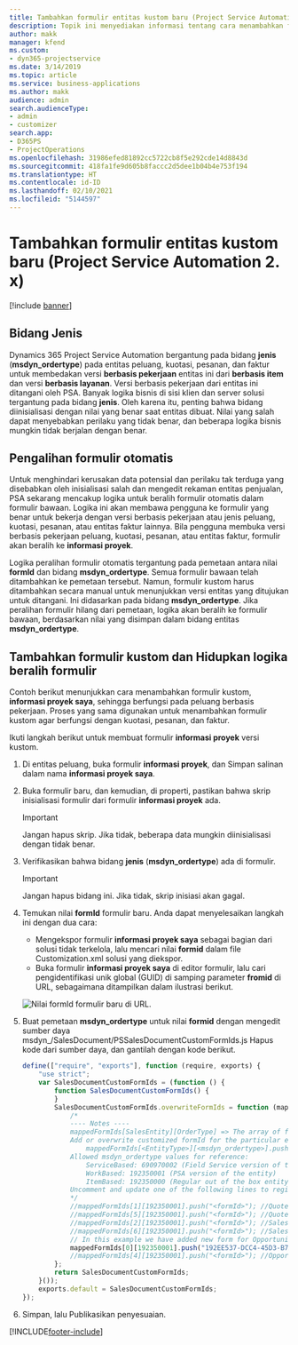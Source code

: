 ```yaml
---
title: Tambahkan formulir entitas kustom baru (Project Service Automation 2. x)
description: Topik ini menyediakan informasi tentang cara menambahkan formulir entitas kustom untuk peluang, kuotasi, pesanan, atau faktur di Dynamics 365 Project Service Automation 2. x.
author: makk
manager: kfend
ms.custom:
- dyn365-projectservice
ms.date: 3/14/2019
ms.topic: article
ms.service: business-applications
ms.author: makk
audience: admin
search.audienceType:
- admin
- customizer
search.app:
- D365PS
- ProjectOperations
ms.openlocfilehash: 31986efed81892cc5722cb8f5e292cde14d8843d
ms.sourcegitcommit: 418fa1fe9d605b8faccc2d5dee1b04b4e753f194
ms.translationtype: HT
ms.contentlocale: id-ID
ms.lasthandoff: 02/10/2021
ms.locfileid: "5144597"
---
```

# <a name="add-new-custom-entity-forms-project-service-automation-2x"></a>Tambahkan formulir entitas kustom baru (Project Service Automation 2. x)

[!include [banner](../../includes/psa-now-project-operations.md)]

## <a name="type-field"></a>Bidang Jenis 

Dynamics 365 Project Service Automation bergantung pada bidang **jenis** (**msdyn\_ordertype**) pada entitas peluang, kuotasi, pesanan, dan faktur untuk membedakan versi **berbasis pekerjaan** entitas ini dari **berbasis item** dan versi **berbasis layanan**. Versi berbasis pekerjaan dari entitas ini ditangani oleh PSA. Banyak logika bisnis di sisi klien dan server solusi tergantung pada bidang **jenis**. Oleh karena itu, penting bahwa bidang diinisialisasi dengan nilai yang benar saat entitas dibuat. Nilai yang salah dapat menyebabkan perilaku yang tidak benar, dan beberapa logika bisnis mungkin tidak berjalan dengan benar.

## <a name="automatic-form-switching"></a>Pengalihan formulir otomatis

Untuk menghindari kerusakan data potensial dan perilaku tak terduga yang disebabkan oleh inisialisasi salah dan mengedit rekaman entitas penjualan, PSA sekarang mencakup logika untuk beralih formulir otomatis dalam formulir bawaan. Logika ini akan membawa pengguna ke formulir yang benar untuk bekerja dengan versi berbasis pekerjaan atau jenis peluang, kuotasi, pesanan, atau entitas faktur lainnya. Bila pengguna membuka versi berbasis pekerjaan peluang, kuotasi, pesanan, atau entitas faktur, formulir akan beralih ke **informasi proyek**.

Logika peralihan formulir otomatis tergantung pada pemetaan antara nilai **formId** dan bidang **msdyn\_ordertype**. Semua formulir bawaan telah ditambahkan ke pemetaan tersebut. Namun, formulir kustom harus ditambahkan secara manual untuk menunjukkan versi entitas yang ditujukan untuk ditangani. Ini didasarkan pada bidang **msdyn\_ordertype**. Jika peralihan formulir hilang dari pemetaan, logika akan beralih ke formulir bawaan, berdasarkan nilai yang disimpan dalam bidang entitas **msdyn\_ordertype**.

## <a name="add-custom-forms-and-turn-on-the-form-switching-logic"></a>Tambahkan formulir kustom dan Hidupkan logika beralih formulir

Contoh berikut menunjukkan cara menambahkan formulir kustom, **informasi proyek saya**, sehingga berfungsi pada peluang berbasis pekerjaan. Proses yang sama digunakan untuk menambahkan formulir kustom agar berfungsi dengan kuotasi, pesanan, dan faktur.

Ikuti langkah berikut untuk membuat formulir **informasi proyek** versi kustom.

1. Di entitas peluang, buka formulir **informasi proyek**, dan Simpan salinan dalam nama **informasi proyek saya**.
2. Buka formulir baru, dan kemudian, di properti, pastikan bahwa skrip inisialisasi formulir dari formulir **informasi proyek** ada. 

    > [!IMPORTANT]
    > Jangan hapus skrip. Jika tidak, beberapa data mungkin diinisialisasi dengan tidak benar.

3. Verifikasikan bahwa bidang **jenis** (**msdyn\_ordertype**) ada di formulir. 

    > [!IMPORTANT]
    > Jangan hapus bidang ini. Jika tidak, skrip inisiasi akan gagal.

4. Temukan nilai **formId** formulir baru. Anda dapat menyelesaikan langkah ini dengan dua cara:

    - Mengekspor formulir **informasi proyek saya** sebagai bagian dari solusi tidak terkelola, lalu mencari nilai **formid** dalam file Customization.xml solusi yang diekspor.
    - Buka formulir **informasi proyek saya** di editor formulir, lalu cari pengidentifikasi unik global (GUID) di samping parameter **fromid** di URL, sebagaimana ditampilkan dalam ilustrasi berikut.

    ![Nilai formId formulir baru di URL.](media/how-to-add-custom-forms-in-v2.0.png)

5. Buat pemetaan **msdyn\_ordertype** untuk nilai **formid** dengan mengedit sumber daya msdyn\_/SalesDocument/PSSalesDocumentCustomFormIds.js Hapus kode dari sumber daya, dan gantilah dengan kode berikut.

    ```javascript
    define(["require", "exports"], function (require, exports) {
        "use strict";
        var SalesDocumentCustomFormIds = (function () {
            function SalesDocumentCustomFormIds() {
            }
            SalesDocumentCustomFormIds.overwriteFormIds = function (mappedFormIds) {
                /*
                ---- Notes ----
                mappedFormIds[SalesEntity][OrderType] => The array of forms IDs that support particular entity and order type
                Add or overwrite customized formId for the particular entity and order type by calling:
                    mappedFormIds[<EntityType>][<msdyn_ordertype>].push("<formId>");
                Allowed msdyn_ordertype values for reference:
                    ServiceBased: 690970002 (Field Service version of the entity)
                    WorkBased: 192350001 (PSA version of the entity)
                    ItemBased: 192350000 (Regular out of the box entity)
                Uncomment and update one of the following lines to register custom PSA form for required entity:
                */      
                //mappedFormIds[1][192350001].push("<formId>"); //Quote
                //mappedFormIds[5][192350001].push("<formId>"); //Quote Line
                //mappedFormIds[2][192350001].push("<formId>"); //Sales Order
                //mappedFormIds[6][192350001].push("<formId>"); //Sales Order Line
                // In this example we have added new form for Opportunity
                mappedFormIds[0][192350001].push("192EE537-DCC4-45D3-B7AF-EA694B9113D2"); //Opportunity
                //mappedFormIds[4][192350001].push("<formId>"); //Opportunity Line
            };
            return SalesDocumentCustomFormIds;
        }());
        exports.default = SalesDocumentCustomFormIds;
    });
    ```

6. Simpan, lalu Publikasikan penyesuaian.


[!INCLUDE[footer-include](../../includes/footer-banner.md)]